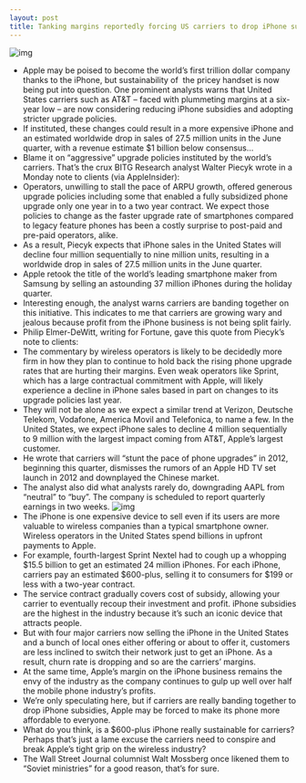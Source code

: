 ```yaml
---
layout: post
title: Tanking margins reportedly forcing US carriers to drop iPhone subsidies
---
```

![img](http://media.idownloadblog.com/wp-content/uploads/2012/04/iPhone-4-black-landscape-dollar-bills-on-screen.jpg)
* Apple may be poised to become the world’s first trillion dollar company thanks to the iPhone, but sustainability of  the pricey handset is now being put into question. One prominent analysts warns that United States carriers such as AT&T – faced with plummeting margins at a six-year low – are now considering reducing iPhone subsidies and adopting stricter upgrade policies.
* If instituted, these changes could result in a more expensive iPhone and an estimated worldwide drop in sales of 27.5 million units in the June quarter, with a revenue estimate $1 billion below consensus…
* Blame it on “aggressive” upgrade policies instituted by the world’s carriers. That’s the crux BITG Research analyst Walter Piecyk wrote in a Monday note to clients (via AppleInsider):
* Operators, unwilling to stall the pace of ARPU growth, offered generous upgrade policies including some that enabled a fully subsidized phone upgrade only one year in to a two year contract. We expect those policies to change as the faster upgrade rate of smartphones compared to legacy feature phones has been a costly surprise to post-paid and pre-paid operators, alike.
* As a result, Piecyk expects that iPhone sales in the United States will decline four million sequentially to nine million units, resulting in a worldwide drop in sales of 27.5 million units in the June quarter.
* Apple retook the title of the world’s leading smartphone maker from Samsung by selling an astounding 37 million iPhones during the holiday quarter.
* Interesting enough, the analyst warns carriers are banding together on this initiative. This indicates to me that carriers are growing wary and jealous because profit from the iPhone business is not being split fairly.
* Philip Elmer-DeWitt, writing for Fortune, gave this quote from Piecyk’s note to clients:
* The commentary by wireless operators is likely to be decidedly more firm in how they plan to continue to hold back the rising phone upgrade rates that are hurting their margins. Even weak operators like Sprint, which has a large contractual commitment with Apple, will likely experience a decline in iPhone sales based in part on changes to its upgrade policies last year.
* They will not be alone as we expect a similar trend at Verizon, Deutsche Telekom, Vodafone, America Movil and Telefonica, to name a few. In the United States, we expect iPhone sales to decline 4 million sequentially to 9 million with the largest impact coming from AT&T, Apple’s largest customer.
* He wrote that carriers will “stunt the pace of phone upgrades” in 2012, beginning this quarter, dismisses the rumors of an Apple HD TV set launch in 2012 and downplayed the Chinese market.
* The analyst also did what analysts rarely do, downgrading AAPL from “neutral” to “buy”. The company is scheduled to report quarterly earnings in two weeks.
![img](http://media.idownloadblog.com/wp-content/uploads/2012/04/BTIG-revision-20120410.png)
* The iPhone is one expensive device to sell even if its users are more valuable to wireless companies than a typical smartphone owner. Wireless operators in the United States spend billions in upfront payments to Apple.
* For example, fourth-largest Sprint Nextel had to cough up a whopping $15.5 billion to get an estimated 24 million iPhones. For each iPhone, carriers pay an estimated $600-plus, selling it to consumers for $199 or less with a two-year contract.
* The service contract gradually covers cost of subsidy, allowing your carrier to eventually recoup their investment and profit. iPhone subsidies are the highest in the industry because it’s such an iconic device that attracts people.
* But with four major carriers now selling the iPhone in the United States and a bunch of local ones either offering or about to offer it, customers are less inclined to switch their network just to get an iPhone. As a result, churn rate is dropping and so are the carriers’ margins.
* At the same time, Apple’s margin on the iPhone business remains the envy of the industry as the company continues to gulp up well over half the mobile phone industry’s profits.
* We’re only speculating here, but if carriers are really banding together to drop iPhone subsidies, Apple may be forced to make its phone more affordable to everyone.
* What do you think, is a $600-plus iPhone really sustainable for carriers? Perhaps that’s just a lame excuse the carriers need to conspire and break Apple’s tight grip on the wireless industry?
* The Wall Street Journal columnist Walt Mossberg once likened them to “Soviet ministries” for a good reason, that’s for sure.

